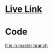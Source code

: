 # [Live Link](https://createeetodoos.netlify.app)

# Code 
[It is in master branch](https://github.com/SKSADIRUDDIN/TodoListAdvanced/tree/master)
